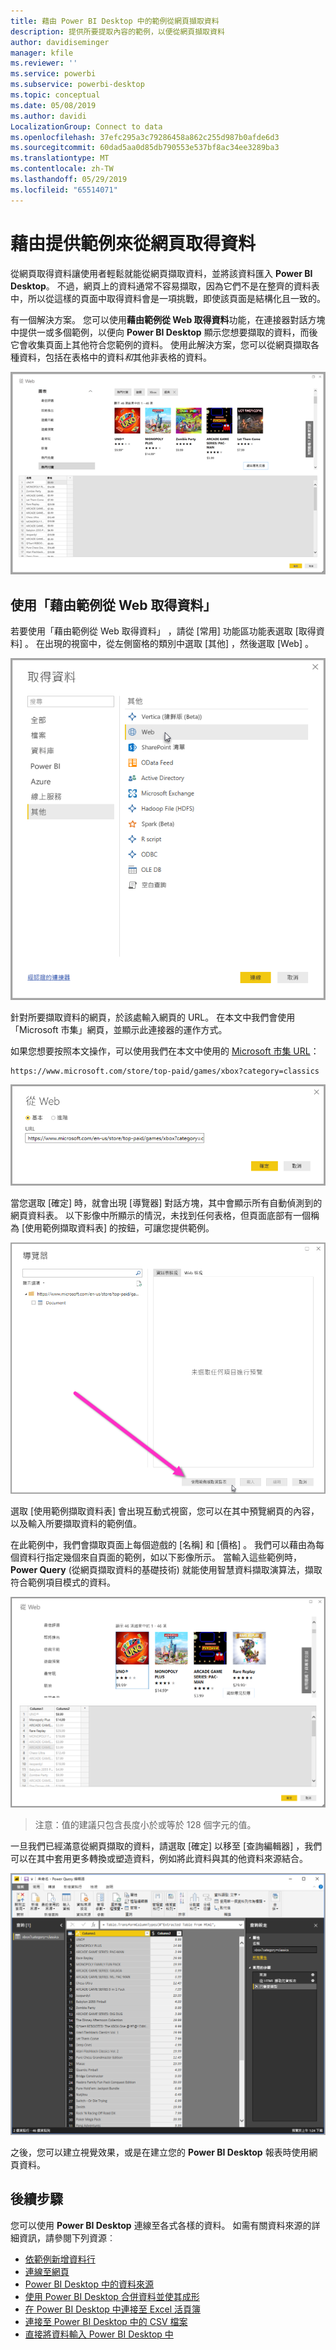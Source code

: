 ```yaml
---
title: 藉由 Power BI Desktop 中的範例從網頁擷取資料
description: 提供所要提取內容的範例，以便從網頁擷取資料
author: davidiseminger
manager: kfile
ms.reviewer: ''
ms.service: powerbi
ms.subservice: powerbi-desktop
ms.topic: conceptual
ms.date: 05/08/2019
ms.author: davidi
LocalizationGroup: Connect to data
ms.openlocfilehash: 37efc295a3c79286458a862c255d987b0afde6d3
ms.sourcegitcommit: 60dad5aa0d85db790553e537bf8ac34ee3289ba3
ms.translationtype: MT
ms.contentlocale: zh-TW
ms.lasthandoff: 05/29/2019
ms.locfileid: "65514071"
---
```

# <a name="get-data-from-a-web-page-by-providing-an-example"></a>藉由提供範例來從網頁取得資料

從網頁取得資料讓使用者輕鬆就能從網頁擷取資料，並將該資料匯入 **Power BI Desktop**。 不過，網頁上的資料通常不容易擷取，因為它們不是在整齊的資料表中，所以從這樣的頁面中取得資料會是一項挑戰，即使該頁面是結構化且一致的。 

有一個解決方案。 您可以使用**藉由範例從 Web 取得資料**功能，在連接器對話方塊中提供一或多個範例，以便向 **Power BI Desktop** 顯示您想要擷取的資料，而後它會收集頁面上其他符合您範例的資料。 使用此解決方案，您可以從網頁擷取各種資料，包括在表格中的資料*和*其他非表格的資料。 

![藉由範例從 Web 取得資料](media/desktop-connect-to-web-by-example/web-by-example_01.png)



## <a name="using-get-data-from-web-by-example"></a>使用「藉由範例從 Web 取得資料」

若要使用「藉由範例從 Web 取得資料」  ，請從 [常用]  功能區功能表選取 [取得資料]  。 在出現的視窗中，從左側窗格的類別中選取 [其他]  ，然後選取 [Web]  。

![從 [取得資料] 選取 [Web]](media/desktop-connect-to-web-by-example/web-by-example_03.png)

針對所要擷取資料的網頁，於該處輸入網頁的 URL。 在本文中我們會使用「Microsoft 市集」網頁，並顯示此連接器的運作方式。 

如果您想要按照本文操作，可以使用我們在本文中使用的 [Microsoft 市集 URL](https://www.microsoft.com/store/top-paid/games/xbox?category=classics)：

    https://www.microsoft.com/store/top-paid/games/xbox?category=classics

![Web 對話方塊](media/desktop-connect-to-web-by-example/web-by-example_04.png)

當您選取 [確定]  時，就會出現 [導覽器]  對話方塊，其中會顯示所有自動偵測到的網頁資料表。 以下影像中所顯示的情況，未找到任何表格，但頁面底部有一個稱為 [使用範例擷取資料表]  的按鈕，可讓您提供範例。


![[導覽器] 視窗](media/desktop-connect-to-web-by-example/web-by-example_05.png)

選取 [使用範例擷取資料表]  會出現互動式視窗，您可以在其中預覽網頁的內容，以及輸入所要擷取資料的範例值。 

在此範例中，我們會擷取頁面上每個遊戲的 [名稱]  和 [價格]  。 我們可以藉由為每個資料行指定幾個來自頁面的範例，如以下影像所示。 當輸入這些範例時，**Power Query** (從網頁擷取資料的基礎技術) 就能使用智慧資料擷取演算法，擷取符合範例項目模式的資料。

![範例資料](media/desktop-connect-to-web-by-example/web-by-example_06.png)

> 注意：值的建議只包含長度小於或等於 128 個字元的值。

一旦我們已經滿意從網頁擷取的資料，請選取 [確定]  以移至 [查詢編輯器]  ，我們可以在其中套用更多轉換或塑造資料，例如將此資料與其的他資料來源結合。

![範例資料](media/desktop-connect-to-web-by-example/web-by-example_07.png)

之後，您可以建立視覺效果，或是在建立您的 **Power BI Desktop** 報表時使用網頁資料。


## <a name="next-steps"></a>後續步驟
您可以使用 **Power BI Desktop** 連線至各式各樣的資料。 如需有關資料來源的詳細資訊，請參閱下列資源︰

* [依範例新增資料行](desktop-add-column-from-example.md)
* [連線至網頁](desktop-connect-to-web.md)
* [Power BI Desktop 中的資料來源](desktop-data-sources.md)
* [使用 Power BI Desktop 合併資料並使其成形](desktop-shape-and-combine-data.md)
* [在 Power BI Desktop 中連接至 Excel 活頁簿](desktop-connect-excel.md)   
* [連接至 Power BI Desktop 中的 CSV 檔案](desktop-connect-csv.md)   
* [直接將資料輸入 Power BI Desktop 中](desktop-enter-data-directly-into-desktop.md)   

